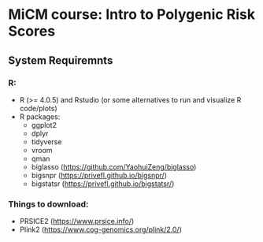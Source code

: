 # MiCM course: Intro to Polygenic Risk Scores

## System Requiremnts
### R:
* R (>= 4.0.5) and Rstudio (or some alternatives to run and visualize R code/plots)
* R packages:
  - ggplot2
  - dplyr
  - tidyverse
  - vroom
  - qman
  - biglasso (https://github.com/YaohuiZeng/biglasso)
  - bigsnpr (https://privefl.github.io/bigsnpr/)
  - bigstatsr (https://privefl.github.io/bigstatsr/)

### Things to download:
* PRSICE2 (https://www.prsice.info/)
* Plink2 (https://www.cog-genomics.org/plink/2.0/)
